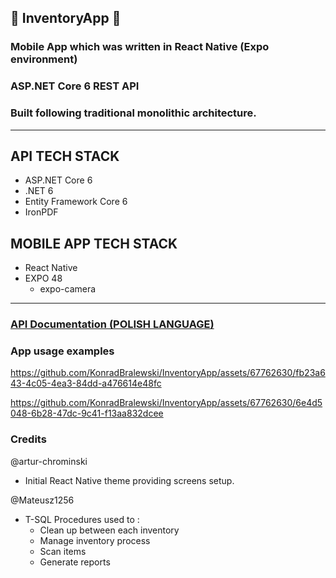 ## :purple_heart: InventoryApp :purple_heart:

### Mobile App which was written in React Native (Expo environment)
### ASP.NET Core 6 REST API
### Built following traditional monolithic architecture.
<hr/>

## API TECH STACK
+ ASP.NET Core 6
+ .NET 6
+ Entity Framework Core 6
+ IronPDF

## MOBILE APP TECH STACK
+ React Native
+ EXPO 48
  + expo-camera
<hr/>

### [API Documentation (POLISH LANGUAGE)](InventoryAppAPI/Docs/API_Documentation.pdf)

### App usage examples

https://github.com/KonradBralewski/InventoryApp/assets/67762630/fb23a643-4c05-4ea3-84dd-a476614e48fc

https://github.com/KonradBralewski/InventoryApp/assets/67762630/6e4d5048-6b28-47dc-9c41-f13aa832dcee

### Credits
@artur-chrominski 
- Initial React Native theme providing screens setup.

@Mateusz1256 
- T-SQL Procedures used to :
  - Clean up between each inventory
  - Manage inventory process
  - Scan items
  - Generate reports





